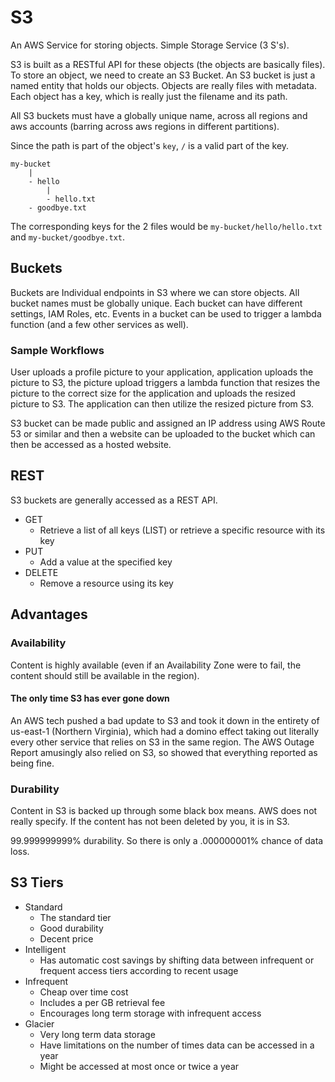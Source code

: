 # S3

An AWS Service for storing objects. Simple Storage Service (3 S's).

S3 is built as a RESTful API for these objects (the objects are basically files). To store an object, we need to create an S3 Bucket. An S3 bucket is just a named entity that holds our objects. Objects are really files with metadata. Each object has a key, which is really just the filename and its path.

All S3 buckets must have a globally unique name, across all regions and aws accounts (barring across aws regions in different partitions).

Since the path is part of the object's `key`, `/` is a valid part of the key.

```
my-bucket
    |
    - hello
        |
        - hello.txt
    - goodbye.txt
```

The corresponding keys for the 2 files would be `my-bucket/hello/hello.txt` and `my-bucket/goodbye.txt`.

## Buckets

Buckets are Individual endpoints in S3 where we can store objects. All bucket names must be globally unique. Each bucket can have different settings, IAM Roles, etc. Events in a bucket can be used to trigger a lambda function (and a few other services as well).

### Sample Workflows

User uploads a profile picture to your application, application uploads the picture to S3, the picture upload triggers a lambda function that resizes the picture to the correct size for the application and uploads the resized picture to S3. The application can then utilize the resized picture from S3.

S3 bucket can be made public and assigned an IP address using AWS Route 53 or similar and then a website can be uploaded to the bucket which can then be accessed as a hosted website.

## REST

S3 buckets are generally accessed as a REST API.

- GET
  - Retrieve a list of all keys (LIST) or retrieve a specific resource with its key
- PUT
  - Add a value at the specified key
- DELETE
  - Remove a resource using its key

## Advantages

### Availability

Content is highly available (even if an Availability Zone were to fail, the content should still be available in the region).

#### The only time S3 has ever gone down

An AWS tech pushed a bad update to S3 and took it down in the entirety of us-east-1 (Northern Virginia), which had a domino effect taking out literally every other service that relies on S3 in the same region.
The AWS Outage Report amusingly also relied on S3, so showed that everything reported as being fine.

### Durability

Content in S3 is backed up through some black box means. AWS does not really specify.
If the content has not been deleted by you, it is in S3.

99.999999999% durability. So there is only a .000000001% chance of data loss.

## S3 Tiers

- Standard
  - The standard tier
  - Good durability
  - Decent price
- Intelligent
  - Has automatic cost savings by shifting data between infrequent or frequent access tiers according to recent usage
- Infrequent
  - Cheap over time cost
  - Includes a per GB retrieval fee
  - Encourages long term storage with infrequent access
- Glacier
  - Very long term data storage
  - Have limitations on the number of times data can be accessed in a year
  - Might be accessed at most once or twice a year